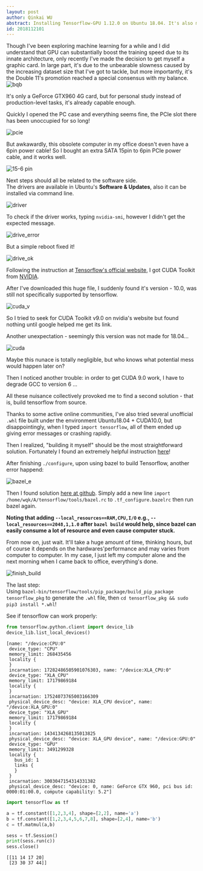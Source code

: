 ```yaml
---
layout: post
author: Qinkai WU
abstract: Installing Tensorflow-GPU 1.12.0 on Ubuntu 18.04. It's also my first time running tensorflow on my own graphics card.
id: 2018112101
---
```

  
Though I've been exploring machine learning for a while and I did understand that GPU can substantially boost the training speed due to its innate architecture, only recently I've made the decision to get myself a graphic card. In large part, it's due to the unbearable slowness caused by the increasing dataset size that I've got to tackle, but more importantly, it's the Double 11's promotion reached a special consensus with my balance.  
![bqb](/img/blog/2018112101/i0.png)
  
It's only a GeForce GTX960 4G card, but for personal study instead of production-level tasks, it's already capable enough.  
  
Quickly I opened the PC case and everything seems fine, the PCIe slot there has been unoccupied for so long!
  
![pcie](/img/blog/2018112101/i2.jpg)

But awkawardly, this obsolete computer in my office doesn't even have a 6pin power cable! So I bought an extra SATA 15pin to 6pin PCIe power cable, and it works well.
  
![15-6 pin](/img/blog/2018112101/i1.jpg)

Next steps should all be related to the software side.  
The drivers are available in Ubuntu's **Software & Updates**, also it can be installed via command line.
  
![driver](/img/blog/2018112101/i4.png)

To check if the driver works, typing `nvidia-smi`, however I didn't get the expected message.  
  
![drive_error](/img/blog/2018112101/i5.png)
  
But a simple reboot fixed it!  

![drive_ok](/img/blog/2018112101/i6.jpg)
  
Following the instruction at [Tensorflow's official website](https://www.tensorflow.org/install/gpu), I got CUDA Toolkit from [NVIDIA](https://developer.nvidia.com/cuda-downloads).  

After I've downloaded this huge file, I suddenly found it's version - 10.0,  was still not specifically supported by tensorflow. 
  
![cuda_v](/img/blog/2018112101/i8.png)

So I tried to seek for CUDA Toolkit v9.0 on nvidia's website but found nothing until google helped me get its link.  

Another unexpectation - seemingly this version was not made for 18.04...  

![cuda](/img/blog/2018112101/i7.png)

Maybe this nunace is totally negligible, but who knows what potential mess would happen later on?
  
Then I noticed another trouble: in order to get CUDA 9.0 work, I have to degrade GCC to version 6 ...  

All these nuisance collectively provoked me to find a second solution - that is, build tensorflow from source.

Thanks to some active online communities, I've also tried several unofficial `.whl` file built under the environment Ubuntu18.04 + CUDA10.0, but disappointingly, when I typed `import tensorflow`, all of them ended up giving error messages or crashing rapidly. 
  
Then I realized, "building it myself" should be the most straightforward solution. Fortunately I found an extremely helpful instruction [here](https://www.python36.com/how-to-install-tensorflow-gpu-with-cuda-10-0-for-python-on-ubuntu/comment-page-2/#comments)!

After finishing `./configure`, upon using bazel to build Tensorflow, another error happend:
  
![bazel_e](/img/blog/2018112101/i9.png)

Then I found solution [here at github](https://github.com/tensorflow/tensorflow/issues/23401). Simply add a new line `import /home/wqk/A/tensorflow/tools/bazel.rc` to `.tf_configure.bazelrc` then run bazel again.
  
**Noting that adding `--local_resources==RAM,CPU,I/O` e.g., `--local_resources==2048,1,1.0` after `bazel build` would help, since bazel can easily consume a lot of resource and even cause computer stuck.**

From now on, just wait. It'll take a huge amount of time, thinking hours, but of course it depends on the hardwares'performance and may varies from computer to computer. In my case, I just left my computer alone and the next morning when I came back to office, everything's done. 

![finish_build](/img/blog/2018112101/i10.png)

The last step:  
Using `bazel-bin/tensorflow/tools/pip_package/build_pip_package tensorflow_pkg` to generate the `.whl` file, then `cd tensorflow_pkg && sudo pip3 install *.whl`!


See if tensorflow can work properly:


```python
from tensorflow.python.client import device_lib
device_lib.list_local_devices()
```




    [name: "/device:CPU:0"
     device_type: "CPU"
     memory_limit: 268435456
     locality {
     }
     incarnation: 17282486505901076303, name: "/device:XLA_CPU:0"
     device_type: "XLA_CPU"
     memory_limit: 17179869184
     locality {
     }
     incarnation: 17524073765003166309
     physical_device_desc: "device: XLA_CPU device", name: "/device:XLA_GPU:0"
     device_type: "XLA_GPU"
     memory_limit: 17179869184
     locality {
     }
     incarnation: 1434134268135013825
     physical_device_desc: "device: XLA_GPU device", name: "/device:GPU:0"
     device_type: "GPU"
     memory_limit: 3491299328
     locality {
       bus_id: 1
       links {
       }
     }
     incarnation: 3003047154314331382
     physical_device_desc: "device: 0, name: GeForce GTX 960, pci bus id: 0000:01:00.0, compute capability: 5.2"]




```python
import tensorflow as tf

a = tf.constant([1,2,3,4], shape=[2,2], name='a')
b = tf.constant([1,2,3,4,5,6,7,8], shape=[2,4], name='b')
c = tf.matmul(a,b)

sess = tf.Session()
print(sess.run(c))
sess.close()
```

    [[11 14 17 20]
     [23 30 37 44]]




